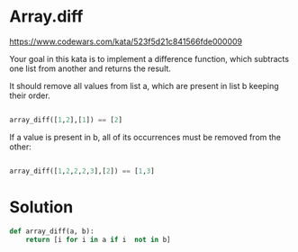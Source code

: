 # Array.diff

https://www.codewars.com/kata/523f5d21c841566fde000009

Your goal in this kata is to implement a difference function, which subtracts one list from another and returns the
result.

It should remove all values from list a, which are present in list b keeping their order.

```python

array_diff([1,2],[1]) == [2]
```

If a value is present in b, all of its occurrences must be removed from the other:

```python

array_diff([1,2,2,2,3],[2]) == [1,3]
```

# Solution

```python
def array_diff(a, b):
    return [i for i in a if i  not in b]
```